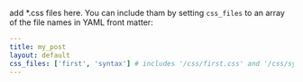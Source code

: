 add *.css files here.
You can include tham by setting `css_files` to an array of the file names in YAML front matter:

```yaml
---
title: my_post
layout: default
css_files: ['first', 'syntax'] # includes '/css/first.css' and '/css/syntax.css'
---
```
